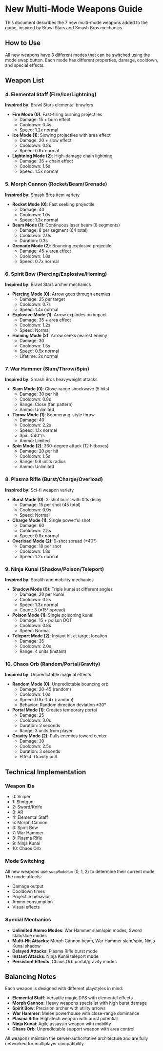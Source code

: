 # New Multi-Mode Weapons Guide

This document describes the 7 new multi-mode weapons added to the game, inspired by Brawl Stars and Smash Bros mechanics.

## How to Use

All new weapons have 3 different modes that can be switched using the mode swap button. Each mode has different properties, damage, cooldown, and special effects.

## Weapon List

### 4. Elemental Staff (Fire/Ice/Lightning)
**Inspired by**: Brawl Stars elemental brawlers
- **Fire Mode (0)**: Fast-firing burning projectiles
  - Damage: 15 + burn effect
  - Cooldown: 0.4s
  - Speed: 1.2x normal
- **Ice Mode (1)**: Slowing projectiles with area effect
  - Damage: 20 + slow effect
  - Cooldown: 0.8s
  - Speed: 0.9x normal
- **Lightning Mode (2)**: High-damage chain lightning
  - Damage: 35 + chain effect
  - Cooldown: 1.5s
  - Speed: 1.5x normal

### 5. Morph Cannon (Rocket/Beam/Grenade)
**Inspired by**: Smash Bros item variety
- **Rocket Mode (0)**: Fast seeking projectile
  - Damage: 40
  - Cooldown: 1.0s
  - Speed: 1.3x normal
- **Beam Mode (1)**: Continuous laser beam (8 segments)
  - Damage: 8 per segment (64 total)
  - Cooldown: 2.0s
  - Duration: 0.3s
- **Grenade Mode (2)**: Bouncing explosive projectile
  - Damage: 45 + area effect
  - Cooldown: 1.8s
  - Speed: 0.7x normal

### 6. Spirit Bow (Piercing/Explosive/Homing)
**Inspired by**: Brawl Stars archer mechanics
- **Piercing Mode (0)**: Arrow goes through enemies
  - Damage: 25 per target
  - Cooldown: 0.7s
  - Speed: 1.4x normal
- **Explosive Mode (1)**: Arrow explodes on impact
  - Damage: 35 + area effect
  - Cooldown: 1.2s
  - Speed: Normal
- **Homing Mode (2)**: Arrow seeks nearest enemy
  - Damage: 30
  - Cooldown: 1.5s
  - Speed: 0.9x normal
  - Lifetime: 2x normal

### 7. War Hammer (Slam/Throw/Spin)
**Inspired by**: Smash Bros heavyweight attacks
- **Slam Mode (0)**: Close-range shockwave (5 hits)
  - Damage: 30 per hit
  - Cooldown: 0.8s
  - Range: Close (fan pattern)
  - Ammo: Unlimited
- **Throw Mode (1)**: Boomerang-style throw
  - Damage: 40
  - Cooldown: 2.2s
  - Speed: 1.1x normal
  - Spin: 540°/s
  - Ammo: Limited
- **Spin Mode (2)**: 360-degree attack (12 hitboxes)
  - Damage: 20 per hit
  - Cooldown: 1.5s
  - Range: 0.8 units radius
  - Ammo: Unlimited

### 8. Plasma Rifle (Burst/Charge/Overload)
**Inspired by**: Sci-fi weapon variety
- **Burst Mode (0)**: 3-shot burst with 0.1s delay
  - Damage: 15 per shot (45 total)
  - Cooldown: 0.9s
  - Speed: Normal
- **Charge Mode (1)**: Single powerful shot
  - Damage: 60
  - Cooldown: 2.5s
  - Speed: 0.8x normal
- **Overload Mode (2)**: 9-shot spread (±40°)
  - Damage: 18 per shot
  - Cooldown: 1.8s
  - Speed: 1.2x normal

### 9. Ninja Kunai (Shadow/Poison/Teleport)
**Inspired by**: Stealth and mobility mechanics
- **Shadow Mode (0)**: Triple kunai at different angles
  - Damage: 20 per kunai
  - Cooldown: 0.5s
  - Speed: 1.3x normal
  - Count: 3 (±15° spread)
- **Poison Mode (1)**: Single poisoning kunai
  - Damage: 15 + poison DOT
  - Cooldown: 0.8s
  - Speed: Normal
- **Teleport Mode (2)**: Instant hit at target location
  - Damage: 35
  - Cooldown: 2.0s
  - Range: 4 units (instant)

### 10. Chaos Orb (Random/Portal/Gravity)
**Inspired by**: Unpredictable magical effects
- **Random Mode (0)**: Unpredictable bouncing orb
  - Damage: 20-45 (random)
  - Cooldown: 1.0s
  - Speed: 0.8x-1.4x (random)
  - Behavior: Random direction deviation ±30°
- **Portal Mode (1)**: Creates temporary portal
  - Damage: 25
  - Cooldown: 3.0s
  - Duration: 2 seconds
  - Range: 3 units from player
- **Gravity Mode (2)**: Pulls enemies toward center
  - Damage: 30
  - Cooldown: 2.5s
  - Duration: 3 seconds
  - Effect: Gravity pull

## Technical Implementation

### Weapon IDs
- 0: Sniper
- 1: Shotgun  
- 2: Sword/Knife
- 3: AR
- 4: Elemental Staff
- 5: Morph Cannon
- 6: Spirit Bow
- 7: War Hammer
- 8: Plasma Rifle
- 9: Ninja Kunai
- 10: Chaos Orb

### Mode Switching
All new weapons use `swapModeNum` (0, 1, 2) to determine their current mode. The mode affects:
- Damage output
- Cooldown times
- Projectile behavior
- Ammo consumption
- Visual effects

### Special Mechanics
- **Unlimited Ammo Modes**: War Hammer slam/spin modes, Sword stab/slice modes
- **Multi-Hit Attacks**: Morph Cannon beam, War Hammer slam/spin, Ninja Kunai shadow
- **Delayed Attacks**: Plasma Rifle burst mode
- **Instant Attacks**: Ninja Kunai teleport mode
- **Persistent Effects**: Chaos Orb portal/gravity modes

## Balancing Notes

Each weapon is designed with different playstyles in mind:
- **Elemental Staff**: Versatile magic DPS with elemental effects
- **Morph Cannon**: Heavy weapons specialist with high burst damage
- **Spirit Bow**: Precision archer with utility arrows
- **War Hammer**: Melee powerhouse with close-range dominance
- **Plasma Rifle**: High-tech weapon with burst potential
- **Ninja Kunai**: Agile assassin weapon with mobility
- **Chaos Orb**: Unpredictable support weapon with area control

All weapons maintain the server-authoritative architecture and are fully networked for multiplayer compatibility.